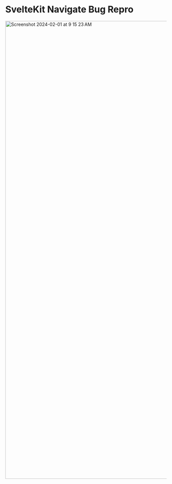 # SvelteKit Navigate Bug Repro

<img width="1426" alt="Screenshot 2024-02-01 at 9 15 23 AM" src="https://github.com/pheuter/sveltekit-navigate-repro/assets/92698/ddf90dc4-f3f9-4e5d-9b6c-81f76d285fe2">

